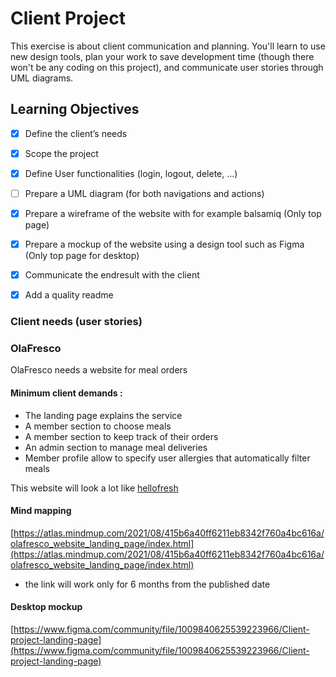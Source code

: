 # Client Project

This exercise is about client communication and planning. You'll learn to use new design tools, plan your work to save development time (though there won't be any coding on this project), and communicate user stories through UML diagrams.

## Learning Objectives
- [x] Define the client’s needs
- [x] Scope the project
- [x] Define User functionalities (login, logout, delete, ...)
- [ ] Prepare a UML diagram (for both navigations and actions)
- [x] Prepare a wireframe of the website with for example balsamiq (Only top page)
- [x] Prepare a mockup of the website using a design tool such as Figma  (Only top page for desktop)
- [x] Communicate the endresult with the client
- [x] Add a quality readme


### Client needs (user stories)

### OlaFresco
OlaFresco needs a website for meal orders

#### Minimum client demands :

- The landing page explains the service
- A member section to choose meals
- A member section to keep track of their orders
- An admin section to manage meal deliveries
- Member profile allow to specify user allergies that automatically filter meals

This website will look a lot like [hellofresh](https://hellofresh.com/)


#### Mind mapping
[https://atlas.mindmup.com/2021/08/415b6a40ff6211eb8342f760a4bc616a/olafresco_website_landing_page/index.html](https://atlas.mindmup.com/2021/08/415b6a40ff6211eb8342f760a4bc616a/olafresco_website_landing_page/index.html)
* the link will work only for 6 months from the published date

#### Desktop mockup
[https://www.figma.com/community/file/1009840625539223966/Client-project-landing-page](https://www.figma.com/community/file/1009840625539223966/Client-project-landing-page)
